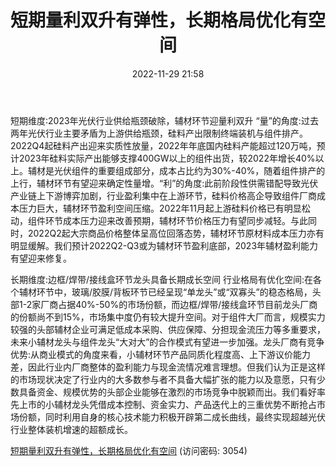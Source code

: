 ﻿---
title: 短期量利双升有弹性，长期格局优化有空间
date: 2022-11-29 21:58
tags:
- 电力设备及新能源
updated: 
---

短期维度:2023年光伏行业供给瓶颈破除，辅材环节迎量利双升
“量”的角度:过去两年光伏行业主要矛盾为上游供给瓶颈，硅料产出限制终端装机与组件排产。2022Q4起硅料产出迎来实质性放量，2022年年底国内硅料产能超过120万吨，预计2023年硅料实际产出能够支撑400GW以上的组件出货，较2022年增长40%以上。辅材是光伏组件的重要组成部分，成本占比约为30%-40%，随着组件排产的上行，辅材环节有望迎来确定性量增。“利”的角度:此前阶段性供需错配导致光伏产业链上下游博弈加剧，行业盈利集中在上游环节，硅料价格高企导致组件厂商成本压力巨大，辅材环节盈利空间压缩。2022年11月起上游硅料价格已有明显松动，组件环节成本压力迎来改善预期，辅材环节价格压力有望同步减轻。与此同时，2022Q2起大宗商品价格整体呈高位回落态势，辅材环节原材料成本压力亦有明显缓解。我们预计2022Q2-Q3或为辅材环节盈利底部，2023年辅材盈利能力有望迎来修复。
<!-- more -->
长期维度:边框/焊带/接线盒环节龙头具备长期成长空间
行业格局有优化空间:在各个辅材环节中，玻璃/胶膜/背板环节已经呈现“单龙头”或“双寡头”的稳态格局，头部1-2家厂商占据40%-50%的市场份额，而边框/焊带/接线盒环节目前龙头厂商的份额尚不到15%，市场集中度仍有较大提升空间。对于组件大厂而言，规模实力较强的头部辅材企业可满足低成本采购、供应保障、分担现金流压力等多重要求，未来小辅材龙头与组件龙头“大对大”的合作模式有望进一步加强。龙头厂商有竞争优势:从商业模式的角度来看，小辅材环节产品同质化程度高、上下游议价能力差，因此行业内厂商整体的盈利能力与现金流情况难言理想。但我们认为正是这样的市场现状决定了行业内的大多数参与者不具备大幅扩张的能力以及意愿，只有少数具备资金、规模优势的头部企业能够在激烈的市场竞争中脱颖而出。我们看好率先上市的小辅材龙头凭借成本控制、资金实力、产品迭代上的三重优势不断抢占市场份额，同时利用自身的核心技术能力积极开辟第二成长曲线，最终实现超越光伏行业整体装机增速的超额成长。

[短期量利双升有弹性，长期格局优化有空间](https://url12.ctfile.com/f/3948612-735795003-23ad06?p=3054)
(访问密码: 3054)

